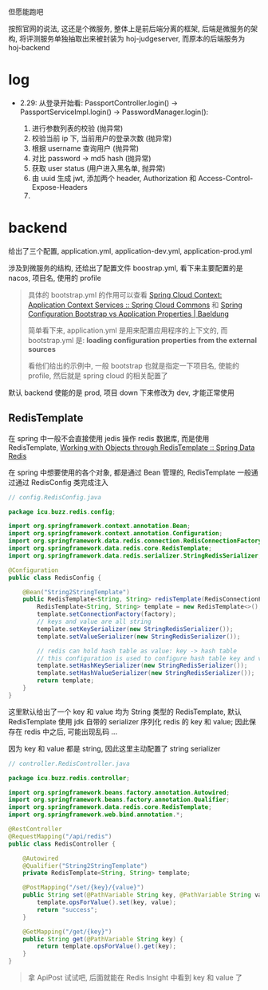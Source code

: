 但愿能跑吧

按照官网的说法, 这还是个微服务, 整体上是前后端分离的框架, 后端是微服务的架构, 将评测服务单独抽取出来被封装为 hoj-judgeserver, 而原本的后端服务为 hoj-backend



# log

*   2.29: 从登录开始看: PassportController.login() -> PassportServiceImpl.login() -> PasswordManager.login():

    1.   进行参数列表的校验 (抛异常)
    2.   校验当前 ip 下, 当前用户的登录次数 (抛异常)
    3.   根据 username 查询用户 (抛异常)
    4.   对比 password -> md5 hash (抛异常)
    5.   获取 user status (用户进入黑名单, 抛异常)
    6.   由 uuid 生成 jwt, 添加两个 header, Authorization 和 Access-Control-Expose-Headers
    7.   
    
    
    
     

# backend

给出了三个配置, application.yml, application-dev.yml, application-prod.yml

涉及到微服务的结构, 还给出了配置文件 boostrap.yml, 看下来主要配置的是 nacos, 项目名, 使用的 profile

>   具体的 bootstrap.yml 的作用可以查看 [Spring Cloud Context: Application Context Services :: Spring Cloud Commons](https://docs.spring.io/spring-cloud-commons/reference/spring-cloud-commons/application-context-services.html) 和 [Spring Configuration Bootstrap vs Application Properties | Baeldung](https://www.baeldung.com/spring-cloud-bootstrap-properties)
>
>   简单看下来, application.yml 是用来配置应用程序的上下文的, 而 bootstrap.yml 是: **loading configuration properties from the external sources**
>
>   看他们给出的示例中, 一般 bootstrap 也就是指定一下项目名, 使能的 profile, 然后就是 spring cloud 的相关配置了

默认 backend 使能的是 prod, 项目 down 下来修改为 dev, 才能正常使用

## RedisTemplate

在 spring 中一般不会直接使用 jedis 操作 redis 数据库, 而是使用 RedisTemplate, [Working with Objects through RedisTemplate :: Spring Data Redis](https://docs.spring.io/spring-data/redis/reference/redis/template.html)

在 spring 中想要使用的各个对象, 都是通过 Bean 管理的, RedisTemplate 一般通过通过 RedisConfig 类完成注入

```java
// config.RedisConfig.java

package icu.buzz.redis.config;

import org.springframework.context.annotation.Bean;
import org.springframework.context.annotation.Configuration;
import org.springframework.data.redis.connection.RedisConnectionFactory;
import org.springframework.data.redis.core.RedisTemplate;
import org.springframework.data.redis.serializer.StringRedisSerializer;

@Configuration
public class RedisConfig {

    @Bean("String2StringTemplate")
    public RedisTemplate<String, String> redisTemplate(RedisConnectionFactory factory) {
        RedisTemplate<String, String> template = new RedisTemplate<>();
        template.setConnectionFactory(factory);
        // keys and value are all string
        template.setKeySerializer(new StringRedisSerializer());
        template.setValueSerializer(new StringRedisSerializer());

        // redis can hold hash table as value: key -> hash table
        // this configuration is used to configure hash table key and value serializer
        template.setHashKeySerializer(new StringRedisSerializer());
        template.setHashValueSerializer(new StringRedisSerializer());
        return template;
    }
}
```

这里默认给出了一个 key 和 value 均为 String 类型的 RedisTemplate, 默认 RedisTemplate 使用 jdk 自带的 serializer 序列化 redis 的 key 和 value; 因此保存在 redis 中之后, 可能出现乱码 ...

因为 key 和 value 都是 string, 因此这里主动配置了 string serializer

```java
// controller.RedisController.java

package icu.buzz.redis.controller;

import org.springframework.beans.factory.annotation.Autowired;
import org.springframework.beans.factory.annotation.Qualifier;
import org.springframework.data.redis.core.RedisTemplate;
import org.springframework.web.bind.annotation.*;

@RestController
@RequestMapping("/api/redis")
public class RedisController {

    @Autowired
    @Qualifier("String2StringTemplate")
    private RedisTemplate<String, String> template;

    @PostMapping("/set/{key}/{value}")
    public String set(@PathVariable String key, @PathVariable String value) {
        template.opsForValue().set(key, value);
        return "success";
    }

    @GetMapping("/get/{key}")
    public String get(@PathVariable String key) {
        return template.opsForValue().get(key);
    }
}
```

>   拿 ApiPost 试试吧, 后面就能在 Redis Insight 中看到 key 和 value 了

